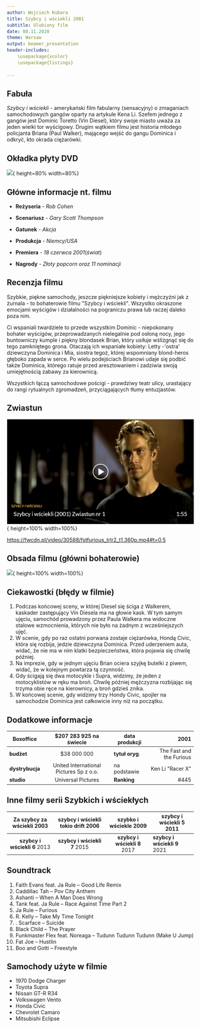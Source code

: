 ```yaml
---
author: Wojciech Kubara
title: Szybcy i wściekli 2001
subtitle: Ulubiony film
date: 08.11.2020
theme: Warsaw
output: beamer_presentation
header-includes: 
    \usepackage{xcolor}
    \usepackage{listings}

---
```


## Fabuła

*Szybcy i wściekli* - amerykański film fabularny (sensacyjny) o zmaganiach samochodowych gangów oparty na artykule Kena Li. Szefem jednego z gangów jest Dominic Toretto (Vin Diesel), który swoje miasto uważa za jeden wielki tor wyścigowy. Drugim wątkiem filmu jest historia młodego policjanta Briana (Paul Walker), mającego wejść do gangu Dominica i odkryć, kto okrada ciężarówki.

## Okładka płyty DVD

![](pics/example.jpg){ height=80% width=80%}



## Główne informacje nt. filmu

* **Reżyseria** - *Rob* *Cohen*

* **Scenariusz** - *Gary* *Scott* *Thompson*

* **Gatunek** - *Akcja*

* **Produkcja** - *Niemcy*/*USA*
* **Premiera** - *18* *czerwca* *2001*(*świat*)
* **Nagrody** - *Złoty* *popcorn* *oraz* *11* *nominacji*



## Recenzja filmu

Szybkie, piękne samochody, jeszcze piękniejsze kobiety i mężczyźni jak z żurnala - to bohaterowie filmu "Szybcy i wściekli". Wszystko okraszone emocjami wyścigów i działalności na pograniczu prawa lub raczej daleko poza nim.

Ci wspaniali twardziele to przede wszystkim Dominic - niepokonany bohater wyścigów, przeprowadzanych nielegalnie pod osłoną nocy, jego buntowniczy kumple i piękny blondasek Brian, który usiłuje wślizgnąć się do tego zamkniętego grona. Otaczają ich wspaniałe kobiety: Letty -'ostra' dziewczyna Dominica i Mia, siostra tegoż, której wspomniany blond-heros głęboko zapada w serce. Po wielu podejściach Brianowi udaje się podbić także Dominica, którego ratuje przed aresztowaniem i zadziwia swoją umiejętnością zabawy za kierownicą.

Wszystkich łączą samochodowe pościgi - prawdziwy teatr ulicy, urastający do rangi rytualnych zgromadzeń, przyciągających tłumy entuzjastów.

## Zwiastun

![](pics/2.jpg){ height=100% width=100%}

https://fwcdn.pl/video/30588/fstfurious_trlr2_t1.360p.mp4#t=0,5



## Obsada filmu (główni bohaterowie)

![](pics/3.jpg){ height=100% width=100%}



## Ciekawostki (błędy w filmie)

1. Podczas końcowej sceny, w której Diesel się ściga z Walkerem, kaskader zastępujący Vin Diesela ma na głowie kask. W tym samym ujęciu, samochód prowadzony przez Paula Walkera ma widoczne stalowe wzmocnienia, których nie było na żadnym z wcześniejszych ujęć.
2. W scenie, gdy po raz ostatni porwana zostaje ciężarówka, Hondą Civic, która się rozbija, jedzie dziewczyna Dominica. Przed uderzeniem auta, widać, że nie ma w nim klatki bezpieczeństwa, która pojawia się chwilę później.
3. Na imprezie, gdy w jednym ujęciu Brian ociera szyjkę butelki z piwem, widać, że w kolejnym powtarza tą czynność.
4. Gdy ścigają się dwa motocykle i Supra, widzimy, że jeden z motocyklistów w ręku ma broń. Chwilę później mężczyzna rozbijając się trzyma obie ręce na kierownicy, a broń gdzieś znika.
5. W końcowej scenie, gdy widzimy trzy Hondy Civic, spojler na samochodzie Dominica jest całkowicie inny niż na początku.



## Dodatkowe informacje

| Boxoffice       |         $207 283 925 na świecie         | data produkcji      |                     2001 |
| --------------- | :-------------------------------------: | ------------------- | -----------------------: |
| **budżet**      |               $38 000 000               | **tytuł** **oryg**. | The Fast and the Furious |
| **dystrybucja** | United International Pictures Sp z o.o. | na podstawie        |         Ken Li "Racer X" |
| **studio**      |           Universal Pictures            | **Ranking**         |                     #445 |



## Inne filmy serii Szybkich i wściekłych

| **Za szybcy za wściekli** 2003 | **szybcy i wściekli tokio drift** 2006 |   **szybko i wściekle** 2009   | **szybcy i wściekli 5** 2011 |
| :----------------------------: | :------------------------------------: | :----------------------------: | ---------------------------- |
|  **szybcy i wściekli 6** 2013  |   **szybcy i wściekli 7**       2015   | **szybcy i wściekli 8**   2017 | **szybcy i wściekli 9** 2021 |



## Soundtrack

1.  Faith Evans feat. Ja Rule – Good Life Remix
2.  Caddillac Tah – Pov City Anthem
3.  Ashanti – When A Man Does Wrong
4.  Tank feat. Ja Rule – Race Against Time Part 2
5.  Ja Rule – Furious
6.  R. Kelly – Take My Time Tonight
7. . Scarface – Suicide
8.  Black Child – The Prayer
9.  Funkmaster Flex feat. Noreaga – Tudunn Tudunn Tudunn (Make U Jump)
10.  Fat Joe – Hustlin
11.  Boo and Gotti – Freestyle

## Samochody użyte w filmie

* 1970 Dodge Charger
* Toyota Supra
* Nissan GT-R R34
* Volkswagen Vento
* Honda Civic
* Chevrolet Camaro
* Mitsubishi Eclipse